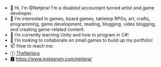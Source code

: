 - 👋 Hi, I’m @Netjera!  I'm a disabled accountant turned artist and game developer.
- 👀 I’m interested in games, board games, tabletop RPGs, art, crafts, programming, game development, reading, blogging, video blogging, and creating game-related content.
- 🌱 I’m currently learning Unity and how to program in C#!
- 💞️ I’m looking to collaborate on small games to build up my portfolio!
- 📫 How to reach me:  
- ⓕ [TheNetjera](https://www.facebook.com/TheNetjera)
- 🅸 https://www.instagram.com/netjera/

<!---
Netjera/Netjera is a ✨ special ✨ repository because its `README.md` (this file) appears on your GitHub profile.
You can click the Preview link to take a look at your changes.
--->
